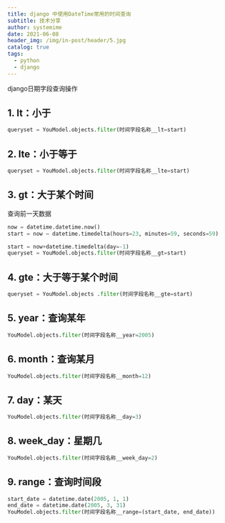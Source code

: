 ```yaml
---
title: django 中使用DateTime常用的时间查询
subtitle: 技术分享
author: systemime
date: 2021-06-08
header_img: /img/in-post/header/5.jpg
catalog: true
tags:
  - python
  - django
---
```


django日期字段查询操作

<!-- more -->

## 1. lt：小于
```python
queryset = YouModel.objects.filter(时间字段名称__lt=start)
```

## 2. lte：小于等于  
```python
queryset = YouModel.objects.filter(时间字段名称__lte=start)
```

## 3. gt：大于某个时间  

查询前一天数据
```python
now = datetime.datetime.now()  
start = now – datetime.timedelta(hours=23, minutes=59, seconds=59)

start = now+datetime.timedelta(day=-1)  
queryset = YouModel.objects.filter(时间字段名称__gt=start)
```

## 4. gte：大于等于某个时间
```python
queryset = YouModel.objects .filter(时间字段名称__gte=start)
```

## 5. year：查询某年 
```python
YouModel.objects.filter(时间字段名称__year=2005)
```

## 6. month：查询某月
```python
YouModel.objects.filter(时间字段名称__month=12)
```

## 7. day：某天
```python
YouModel.objects.filter(时间字段名称__day=3)
```

## 8. week_day：星期几
```python
YouModel.objects.filter(时间字段名称__week_day=2)
```

## 9. range：查询时间段
```python
start_date = datetime.date(2005, 1, 1)  
end_date = datetime.date(2005, 3, 31)  
YouModel.objects.filter(时间字段名称__range=(start_date, end_date)) 
```
